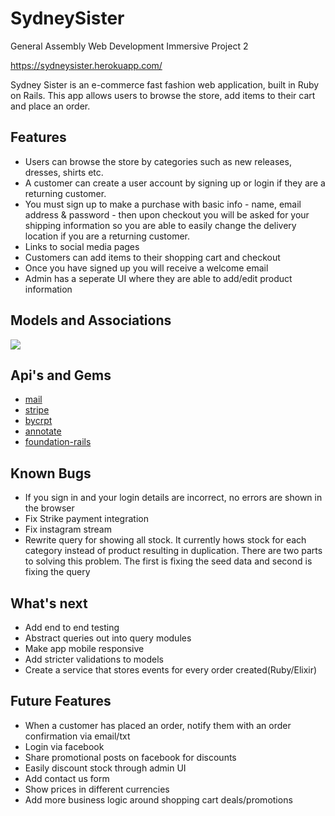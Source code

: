 # SydneySister
General Assembly Web Development Immersive Project 2

https://sydneysister.herokuapp.com/

Sydney Sister is an e-commerce fast fashion web application, built in Ruby on Rails. This app allows users to browse the store, add items to their cart and place an order.


## Features
* Users can browse the store by categories such as new releases, dresses, shirts etc. 
* A customer can create a user account by signing up or login if they are a returning customer.
* You must sign up to make a purchase with basic info - name, email address & password - then upon checkout you will be asked for your shipping information so you are able to easily change the delivery location if you are a returning customer. 
* Links to social media pages
* Customers can add items to their shopping cart and checkout
* Once you have signed up you will receive a welcome email
* Admin has a seperate UI where they are able to add/edit product information


## Models and Associations
![](https://github.com/jacquimik/Project2/blob/master/models_and_associations.png)

## Api's and Gems

* [mail](https://github.com/mikel/mail)
* [stripe](https://stripe.com/docs/api/ruby)
* [bycrpt](https://github.com/codahale/bcrypt-ruby)
* [annotate](https://github.com/ctran/annotate_models)
* [foundation-rails](https://github.com/zurb/foundation-rails)


## Known Bugs
* If you sign in and your login details are incorrect, no errors are shown in the browser
* Fix Strike payment integration
* Fix instagram stream
* Rewrite query for showing all stock. It currently hows stock for each category instead of product resulting in duplication. There are two parts to solving this problem. The first is fixing the seed data and second is fixing the query

## What's next
* Add end to end testing
* Abstract queries out into query modules
* Make app mobile responsive
* Add stricter validations to models
* Create a service that stores events for every order created(Ruby/Elixir)

## Future Features
* When a customer has placed an order, notify them with an order confirmation via email/txt
* Login via facebook
* Share promotional posts on facebook for discounts
* Easily discount stock through admin UI
* Add contact us form
* Show prices in different currencies
* Add more business logic around shopping cart deals/promotions





